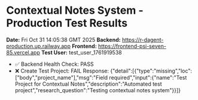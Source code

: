 # Contextual Notes System - Production Test Results

**Date:** Fri Oct 31 14:05:38 GMT 2025
**Backend:** https://r-dagent-production.up.railway.app
**Frontend:** https://frontend-psi-seven-85.vercel.app
**Test User:** test_user_1761919538

- ✅ Backend Health Check: PASS
- ❌ Create Test Project: FAIL
Response: {"detail":[{"type":"missing","loc":["body","project_name"],"msg":"Field required","input":{"name":"Test Project for Contextual Notes","description":"Automated test project","research_question":"Testing contextual notes system"}}]}
